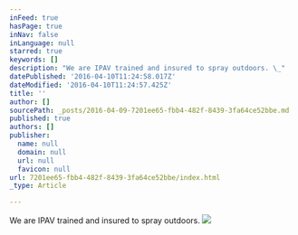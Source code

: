 ```yaml
---
inFeed: true
hasPage: true
inNav: false
inLanguage: null
starred: true
keywords: []
description: "We are IPAV trained and insured to spray outdoors. \_"
datePublished: '2016-04-10T11:24:58.017Z'
dateModified: '2016-04-10T11:24:57.425Z'
title: ''
author: []
sourcePath: _posts/2016-04-09-7201ee65-fbb4-482f-8439-3fa64ce52bbe.md
published: true
authors: []
publisher:
  name: null
  domain: null
  url: null
  favicon: null
url: 7201ee65-fbb4-482f-8439-3fa64ce52bbe/index.html
_type: Article

---
```

We are IPAV trained and insured to spray outdoors.  ![](https://the-grid-user-content.s3-us-west-2.amazonaws.com/731ac7e5-9fc1-48fb-ad1c-28a60b7fe336.png)